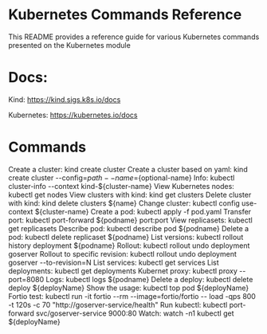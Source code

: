 # Kubernetes Commands Reference

This README provides a reference guide for various Kubernetes commands presented on the Kubernetes module


# Docs:
Kind: https://kind.sigs.k8s.io/docs

Kubernetes: https://kubernetes.io/docs

# Commands

Create a cluster: kind create cluster
Create a cluster based on yaml: kind create cluster --config=${path}--name=${optional-name}
Info: kubectl cluster-info --context kind-${cluster-name}
View Kubernetes nodes: kubectl get nodes
View clusters with kind:  kind get clusters
Delete cluster with kind: kind delete clusters ${name}
Change cluster: kubectl config use-context ${cluster-name}
Create a pod: kubectl apply -f pod.yaml 
Transfer port: kubectl port-forward ${podname} port:port
View replicasets: kubectl get replicasets
Describe pod: kubectl describe pod ${podname}
Delete a pod: kubectl delete replicaset ${podname}
List versions: kubectl rollout history deployment ${podname}
Rollout: kubectl rollout undo deployment goserver
Rollout to specific revision: kubectl rollout undo deployment goserver --to-revision=N
List services: kubectl get services
List deployments: kubectl get deployments
Kubernet proxy: kubectl proxy --port=8080
Logs: kubectl logs ${podname}
Delete a deploy: kubectl delete deploy ${deployName}
Show the usage: kubectl top pod ${deployName}
Fortio test: kubectl run -it fortio --rm --image=fortio/fortio -- load -qps 800 -t 120s -c 70 "http://goserver-service/health"
Run kubectl: kubectl port-forward svc/goserver-service 9000:80
Watch: watch -n1 kubectl get ${deployName}